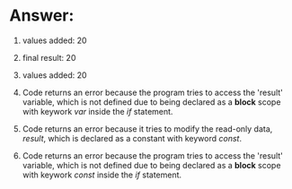 # Answer:

1. values added: 20
2. final result: 20

3. values added: 20
4. Code returns an error because the program tries to access the 'result' variable, which is not defined due to being declared as a **block** scope with keywork *var* inside the *if* statement.

5. Code returns an error because it tries to modify the read-only data, *result*, which is declared as a constant with keyword *const*.
6. Code returns an error because the program tries to access the 'result' variable, which is not defined due to being declared as a **block** scope with keywork *const* inside the *if* statement.


